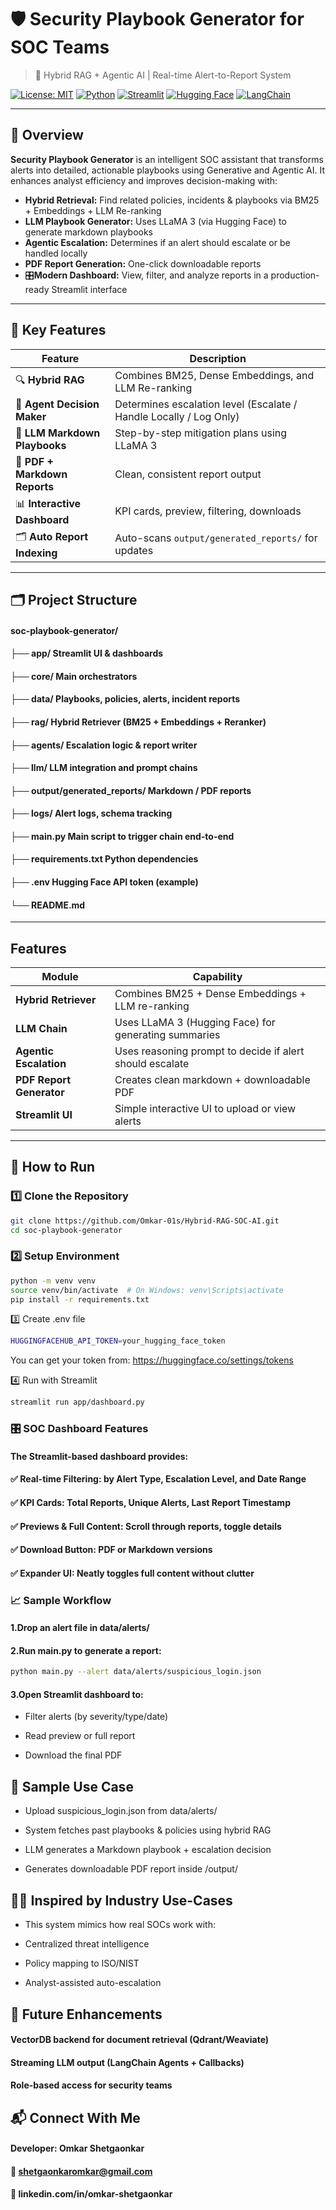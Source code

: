 # 🛡️ Security Playbook Generator for SOC Teams  
> 🚨 Hybrid RAG + Agentic AI | Real-time Alert-to-Report System

[![License: MIT](https://img.shields.io/badge/License-MIT-yellow.svg)](https://opensource.org/licenses/MIT)
[![Python](https://img.shields.io/badge/Python-3.10+-blue.svg)](https://www.python.org/)
[![Streamlit](https://img.shields.io/badge/Frontend-Streamlit-orange)](https://streamlit.io/)
[![Hugging Face](https://img.shields.io/badge/LLM-LLaMA3-green)](https://huggingface.co/meta-llama)
[![LangChain](https://img.shields.io/badge/LangChain-Enabled-purple)](https://www.langchain.com/)

---

## 📌 Overview

**Security Playbook Generator** is an intelligent SOC assistant that transforms alerts into detailed, actionable playbooks using Generative and Agentic AI. It enhances analyst efficiency and improves decision-making with:

- **Hybrid Retrieval:** Find related policies, incidents & playbooks via BM25 + Embeddings + LLM Re-ranking
- **LLM Playbook Generator:** Uses LLaMA 3 (via Hugging Face) to generate markdown playbooks
- **Agentic Escalation:** Determines if an alert should escalate or be handled locally
- **PDF Report Generation:** One-click downloadable reports
- 🎛**Modern Dashboard:** View, filter, and analyze reports in a production-ready Streamlit interface

---

## 🧠 Key Features

| Feature                      | Description |
|-----------------------------|-------------|
| 🔍 **Hybrid RAG**           | Combines BM25, Dense Embeddings, and LLM Re-ranking |
| 🤖 **Agent Decision Maker** | Determines escalation level (Escalate / Handle Locally / Log Only) |
| 📝 **LLM Markdown Playbooks** | Step-by-step mitigation plans using LLaMA 3 |
| 📄 **PDF + Markdown Reports** | Clean, consistent report output |
| 📊 **Interactive Dashboard** | KPI cards, preview, filtering, downloads |
| 🗂️ **Auto Report Indexing** | Auto-scans `output/generated_reports/` for updates |

---

## 🗂️ Project Structure

#### soc-playbook-generator/
#### ├── app/                               Streamlit UI & dashboards
#### ├── core/                              Main orchestrators
#### ├── data/                              Playbooks, policies, alerts, incident reports
#### ├── rag/                               Hybrid Retriever (BM25 + Embeddings + Reranker)
#### ├── agents/                            Escalation logic & report writer
#### ├── llm/                               LLM integration and prompt chains
#### ├── output/generated_reports/          Markdown / PDF reports
#### ├── logs/                              Alert logs, schema tracking
#### ├── main.py                            Main script to trigger chain end-to-end
#### ├── requirements.txt                   Python dependencies
#### ├── .env                               Hugging Face API token (example)
#### └── README.md

---

## Features

| Module | Capability |
|--------|------------|
| **Hybrid Retriever** | Combines BM25 + Dense Embeddings + LLM re-ranking |
| **LLM Chain**        | Uses LLaMA 3 (Hugging Face) for generating summaries |
| **Agentic Escalation** | Uses reasoning prompt to decide if alert should escalate |
| **PDF Report Generator** | Creates clean markdown + downloadable PDF |
| **Streamlit UI**     | Simple interactive UI to upload or view alerts |

---

## 🚀 How to Run

### 1️⃣ Clone the Repository
```bash
git clone https://github.com/Omkar-01s/Hybrid-RAG-SOC-AI.git
cd soc-playbook-generator

```

### 2️⃣ Setup Environment
```bash
python -m venv venv
source venv/bin/activate  # On Windows: venv\Scripts\activate
pip install -r requirements.txt
```

3️⃣ Create .env file
```bash
HUGGINGFACEHUB_API_TOKEN=your_hugging_face_token
```
You can get your token from: https://huggingface.co/settings/tokens

4️⃣ Run with Streamlit
```bash
streamlit run app/dashboard.py
```

### 🎛️ SOC Dashboard Features
#### The Streamlit-based dashboard provides:

#### ✅ Real-time Filtering: by Alert Type, Escalation Level, and Date Range

#### ✅ KPI Cards: Total Reports, Unique Alerts, Last Report Timestamp

#### ✅ Previews & Full Content: Scroll through reports, toggle details

#### ✅ Download Button: PDF or Markdown versions

#### ✅ Expander UI: Neatly toggles full content without clutter

### 📈 Sample Workflow
#### 1.Drop an alert file in data/alerts/

#### 2.Run main.py to generate a report:
```bash
python main.py --alert data/alerts/suspicious_login.json
```
#### 3.Open Streamlit dashboard to:

- Filter alerts (by severity/type/date)

- Read preview or full report

- Download the final PDF

## 🧠 Sample Use Case
- Upload suspicious_login.json from data/alerts/

- System fetches past playbooks & policies using hybrid RAG

- LLM generates a Markdown playbook + escalation decision

- Generates downloadable PDF report inside /output/



## 👨‍🏫 Inspired by Industry Use-Cases
- This system mimics how real SOCs work with:

- Centralized threat intelligence

- Policy mapping to ISO/NIST

- Analyst-assisted auto-escalation

## 🧠 Future Enhancements
#### VectorDB backend for document retrieval (Qdrant/Weaviate)

#### Streaming LLM output (LangChain Agents + Callbacks)

#### Role-based access for security teams

## 📬 Connect With Me
#### Developer: Omkar Shetgaonkar
#### 📧 shetgaonkaromkar@gmail.com
#### 🔗 linkedin.com/in/omkar-shetgaonkar

